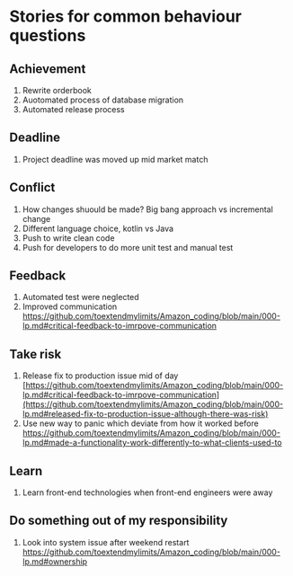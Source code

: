 # Stories for common behaviour questions

## Achievement
1. Rewrite orderbook
2. Auotomated process of database migration
3. Automated release process

## Deadline
1. Project deadline was moved up mid market match

## Conflict
1. How changes shuould be made? Big bang approach vs incremental change
2. Different language choice, kotlin vs Java
3. Push to write clean code
4. Push for developers to do more unit test and manual test

## Feedback
1. Automated test were neglected
2. Improved communication https://github.com/toextendmylimits/Amazon_coding/blob/main/000-lp.md#critical-feedback-to-imrpove-communication

## Take risk
1. Release fix to production issue mid of day [https://github.com/toextendmylimits/Amazon_coding/blob/main/000-lp.md#critical-feedback-to-imrpove-communication](https://github.com/toextendmylimits/Amazon_coding/blob/main/000-lp.md#released-fix-to-production-issue-although-there-was-risk)
2. Use new way to panic which deviate from how it worked before https://github.com/toextendmylimits/Amazon_coding/blob/main/000-lp.md#made-a-functionality-work-differently-to-what-clients-used-to

## Learn
1. Learn front-end technologies when front-end engineers were away

## Do something out of my responsibility
1. Look into system issue after weekend restart https://github.com/toextendmylimits/Amazon_coding/blob/main/000-lp.md#ownership
